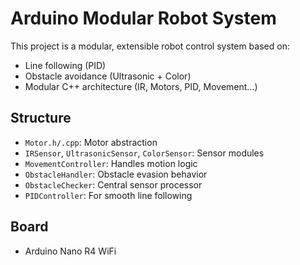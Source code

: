 # Arduino Modular Robot System

This project is a modular, extensible robot control system based on:

- Line following (PID)
- Obstacle avoidance (Ultrasonic + Color)
- Modular C++ architecture (IR, Motors, PID, Movement...)

## Structure
- `Motor.h/.cpp`: Motor abstraction
- `IRSensor`, `UltrasonicSensor`, `ColorSensor`: Sensor modules
- `MovementController`: Handles motion logic
- `ObstacleHandler`: Obstacle evasion behavior
- `ObstacleChecker`: Central sensor processor
- `PIDController`: For smooth line following

## Board
- Arduino Nano R4 WiFi

